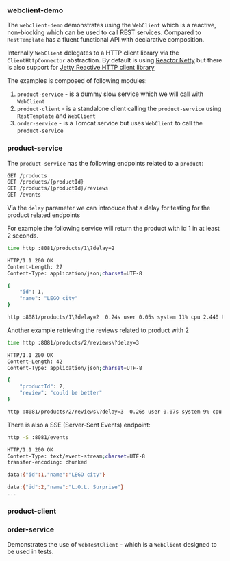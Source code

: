 ### webclient-demo

The `webclient-demo` demonstrates using the `WebClient` which is a reactive, non-blocking which can be used to call REST services.
Compared to `RestTemplate` has a fluent functional API with declarative composition.

Internally `WebClient` delegates to a HTTP client library via the `ClientHttpConnector` abstraction. 
By default is using [Reactor Netty](https://github.com/reactor/reactor-netty) but there is also support for [Jetty Reactive HTTP client library](https://github.com/jetty-project/jetty-reactive-httpclient) 



The examples is composed of following modules:

1. `product-service` - is a dummy slow service which we will call with `WebClient`
2. `product-client` - is a standalone client calling the `product-service` using `RestTemplate` and `WebClient`
3. `order-service` - is a Tomcat service but uses `WebClient` to call the `product-service`

### product-service

The `product-service` has the following endpoints related to a `product`:

```bash
GET /products
GET /products/{productId}
GET /products/{productId}/reviews
GET /events
```

Via the `delay` parameter we can introduce that a delay for testing for the product related endpoints
 
For example the following service will return the product with id 1 in at least 2 seconds.

```bash
time http :8081/products/1\?delay=2

HTTP/1.1 200 OK
Content-Length: 27
Content-Type: application/json;charset=UTF-8

{
    "id": 1,
    "name": "LEGO city"    
}

http :8081/products/1\?delay=2  0.24s user 0.05s system 11% cpu 2.440 total
```

Another example retrieving the reviews related to product with 2

```bash
time http :8081/products/2/reviews\?delay=3

HTTP/1.1 200 OK
Content-Length: 42
Content-Type: application/json;charset=UTF-8

{
    "productId": 2,
    "review": "could be better"
}

http :8081/products/2/reviews\?delay=3  0.26s user 0.07s system 9% cpu 3.502 total
```

There is also a SSE (Server-Sent Events) endpoint:

```bash
http -S :8081/events

HTTP/1.1 200 OK
Content-Type: text/event-stream;charset=UTF-8
transfer-encoding: chunked

data:{"id":1,"name":"LEGO city"}

data:{"id":2,"name":"L.O.L. Surprise"}
...
```

### product-client
 
 
### order-service
 
Demonstrates the use of `WebTestClient` - which is a `WebClient` designed to be used in tests. 
 
 
 
 